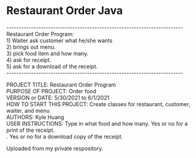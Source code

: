 <h1>Restaurant Order Java</h1>
------------------------------------------------------------------------<br>
Restaurant Order Program:<br>
1) Waiter ask customer what he/she wants<br>
2) brings out menu.<br>
3) pick food item and how many.<br>
4) ask for receipt.<br>
5) ask for a download of the receipt.<br>
------------------------------------------------------------------------

PROJECT TITLE: Restaurant Order Program<br>
PURPOSE OF PROJECT: Order food<br>
VERSION or DATE: 5/30/2021 to 6/1/2021<br>
HOW TO START THIS PROJECT: Create classes for restaurant, customer, waiter, and menu<br>
AUTHORS: Kyle Huang<br>
USER INSTRUCTIONS: Type in what food and how many. Yes or no for a print of the receipt.<br>
. Yes or no for a download copy of the receipt.<br>

Uploaded from my private respository.
